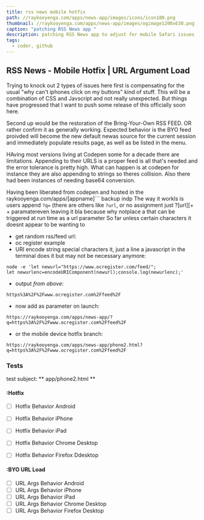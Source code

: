 ```yaml
---
title: rss news mobile hotfix
path: //raykooyenga.com/apps/news-app/images/icons/icon180.png
thumbnail: //raykooyenga.com/apps/news-app/images/ogimage1200x630.png
caption: "patching RSS News app "
description: patching RSS News app to adjust for mobile Safari issues
tags:
  - coder, github
---
```


## RSS News - Mobile Hotfix | URL Argument Load

Trying to knock out 2 types of issues here first is compensating for the usual "why can't iphones click on my buttons" kind of stuff. This will be a combination of CSS and Javscript and not really unexpected. But things have progressed that I want to push some release of this officially soon here.

Second up would be the restoration of the Bring-Your-Own RSS FEED. OR rather confirm it as generally working. Expected behavior is the BYO feed proivded will 
become the new default newas source for the current session and immediately populate results page, as well as be listed in the menu.

HAving most versions living at Codepen some for a decade there are limitations. Appending to their URLS is a proper feed is all that's needed and the error tolerance is pretty high. What can happen is at codepen for instance they are also appending to strings so theres collision. Also there had been instances of needing base64 conversion. 

Having been liberated from codepen and hosted in the raykooyenga.com/apps/[appname]``` backup indp  The way it workls is users append ``?q=`` (there are others like ``?url``, or no assignment just ?[url][+
+
paramatereven leaving it bla because why notplace a that can be triggered at run time as a url parameter So far unless certain characters it doesnt appear to be wanting to 

- get random rss/feed url:
 - oc register example
- URI encode string special characters it, just a line a javascript in the terminal does it but may not be necessary anymore:

```shell
node -e 'let newurl="https://www.ocregister.com/feed/";
let newurlenc=encodeURIComponent(newurl);console.log(newurlenc);'
```

- output *from above*:

``https%3A%2F%2Fwww.ocregister.com%2Ffeed%2F``

- now add as parameter on launch:

``https://raykooyenga.com/apps/news-app/?q=https%3A%2F%2Fwww.ocregister.com%2Ffeed%2F``

- or the mobile device hotfix branch:

``https://raykooyenga.com/apps/news-app/phone2.html?q=https%3A%2F%2Fwww.ocregister.com%2Ffeed%2F``

### Tests

test subject: ** app/phone2.html **

#### :Hotfix

- [ ] Hotfix Behavior Android
- [ ] Hotfix Behavior iPhone
- [ ] Hotfix Behavior iPad
- [ ] Hotfix Behavior Chrome Desktop
- [ ] Hotfix Behavior Firefox Ddesktop


#### :BYO URL Load 

- [ ] URL Args Behavior Android
- [ ] URL Args Behavior iPhone
- [ ] URL Args Behavior iPad
- [ ] URL Args Behavior Chrome Desktop
- [ ] URL Args Behavior Firefox Desktop
